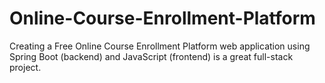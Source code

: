 # Online-Course-Enrollment-Platform
Creating a Free Online Course Enrollment Platform web application using Spring Boot (backend) and JavaScript (frontend) is a great full-stack project.
